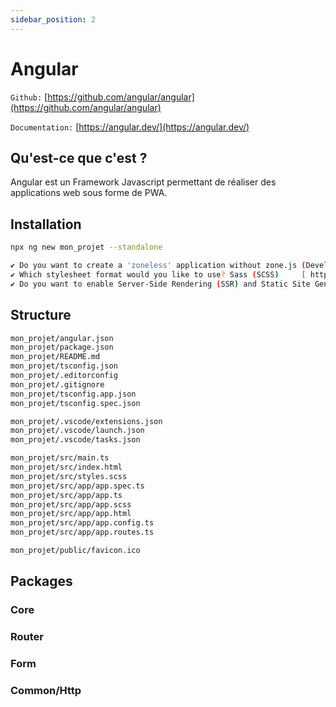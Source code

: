 ```yaml
---
sidebar_position: 2
---
```


# Angular 

`Github:` [https://github.com/angular/angular](https://github.com/angular/angular)

`Documentation:` [https://angular.dev/](https://angular.dev/)


## Qu'est-ce que c'est ?

Angular est un Framework Javascript permettant de réaliser des applications web sous forme de PWA.

## Installation

```bash
npx ng new mon_projet --standalone

✔ Do you want to create a 'zoneless' application without zone.js (Developer Preview)? No              
✔ Which stylesheet format would you like to use? Sass (SCSS)     [ https://sass-lang.com/documentation/syntax#scss                ]                                                                                                 
✔ Do you want to enable Server-Side Rendering (SSR) and Static Site Generation (SSG/Prerendering)? No
```

## Structure

```bash
mon_projet/angular.json
mon_projet/package.json
mon_projet/README.md
mon_projet/tsconfig.json
mon_projet/.editorconfig
mon_projet/.gitignore
mon_projet/tsconfig.app.json
mon_projet/tsconfig.spec.json

mon_projet/.vscode/extensions.json
mon_projet/.vscode/launch.json
mon_projet/.vscode/tasks.json

mon_projet/src/main.ts
mon_projet/src/index.html
mon_projet/src/styles.scss
mon_projet/src/app/app.spec.ts
mon_projet/src/app/app.ts
mon_projet/src/app/app.scss
mon_projet/src/app/app.html
mon_projet/src/app/app.config.ts
mon_projet/src/app/app.routes.ts

mon_projet/public/favicon.ico
```

## Packages
### Core
### Router
### Form
### Common/Http
